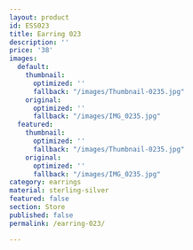 ```yaml
---
layout: product
id: ESS023
title: Earring 023
description: ''
price: '38'
images:
  default:
    thumbnail:
      optimized: ''
      fallback: "/images/Thumbnail-0235.jpg"
    original:
      optimized: ''
      fallback: "/images/IMG_0235.jpg"
  featured:
    thumbnail:
      optimized: ''
      fallback: "/images/Thumbnail-0235.jpg"
    original:
      optimized: ''
      fallback: "/images/IMG_0235.jpg"
category: earrings
material: sterling-silver
featured: false
section: Store
published: false
permalink: /earring-023/

---
```

